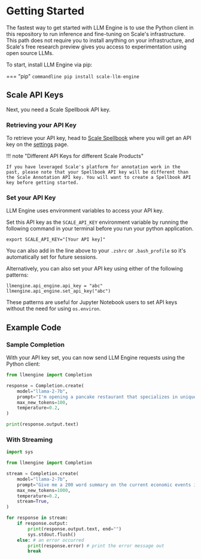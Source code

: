 # Getting Started

The fastest way to get started with LLM Engine is to use the Python client in this repository to 
run inference and fine-tuning on Scale's infrastructure. This path does not require you to install 
anything on your infrastructure, and Scale's free research preview gives you access to experimentation using open source LLMs.

To start, install LLM Engine via pip:

=== "pip"
    ```commandline
    pip install scale-llm-engine
    ```

## Scale API Keys

Next, you need a Scale Spellbook API key.

### Retrieving your API Key

To retrieve your API key, head to [Scale Spellbook](https://spellbook.scale.com) where
you will get an API key on the [settings](https://spellbook.scale.com/settings) page.

!!! note "Different API Keys for different Scale Products"

    If you have leveraged Scale's platform for annotation work in the past, please note that your Spellbook API key will be different than the Scale Annotation API key. You will want to create a Spellbook API key before getting started.

### Set your API Key

LLM Engine uses environment variables to access your API key.

Set this API key as the `SCALE_API_KEY` environment variable by running the following command in your terminal before you run your python application.


```
export SCALE_API_KEY="[Your API key]"
```

You can also add in the line above to your `.zshrc` or `.bash_profile` so it's automatically set for future sessions.

Alternatively, you can also set your API key using either of the following patterns:
```
llmengine.api_engine.api_key = "abc"
llmengine.api_engine.set_api_key("abc")
```
These patterns are useful for Jupyter Notebook users to set API keys without the need for using `os.environ`.

## Example Code

### Sample Completion

With your API key set, you can now send LLM Engine requests using the Python client:


```py
from llmengine import Completion

response = Completion.create(
    model="llama-2-7b",
    prompt="I'm opening a pancake restaurant that specializes in unique pancake shapes, colors, and flavors. List 3 quirky names I could name my restaurant.",
    max_new_tokens=100,
    temperature=0.2,
)

print(response.output.text)
```

### With Streaming


```py
import sys

from llmengine import Completion

stream = Completion.create(
    model="llama-2-7b",
    prompt="Give me a 200 word summary on the current economic events in the US.",
    max_new_tokens=1000,
    temperature=0.2,
    stream=True,
)

for response in stream:
    if response.output:
        print(response.output.text, end="")
        sys.stdout.flush()
    else: # an error occurred
        print(response.error) # print the error message out 
        break
```
